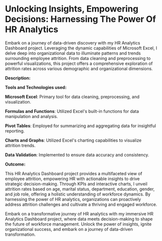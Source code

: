# Unlocking Insights, Empowering Decisions: Harnessing The Power Of HR Analytics

Embark on a journey of data-driven discovery with my HR Analytics Dashboard project. Leveraging the dynamic capabilities of Microsoft Excel, I delve deep into organizational data to illuminate patterns and trends surrounding employee attrition. From data cleaning and preprocessing to powerful visualizations, this project offers a comprehensive exploration of attrition rates across various demographic and organizational dimensions.

**Description:**

**Tools and Technologies used:**

  **Microsoft Excel**: Primary tool for data cleaning, preprocessing, and visualization.

  **Formulas and Functions**: Utilized Excel's built-in functions for data manipulation and analysis.​

  **Pivot Tables**: Employed for summarizing and aggregating data for insightful reporting.​

  **Charts and Graphs**: Utilized Excel's charting capabilities to visualize attrition trends.​

  **Data Validation**: Implemented to ensure data accuracy and consistency.



**Outcome:**

This HR Analytics Dashboard project provides a multifaceted view of employee attrition, empowering HR with actionable insights to drive strategic decision-making. Through KPIs and interactive charts, I unveil attrition rates based on age, marital status, department, education, gender, and job role, offering a holistic understanding of workforce dynamics. By harnessing the power of HR analytics, organizations can proactively address attrition challenges and cultivate a thriving and engaged workforce.



Embark on a transformative journey of HR analytics with my immersive HR Analytics Dashboard project, where data meets decision-making to shape the future of workforce management. Unlock the power of insights, ignite organizational success, and embark on a journey of data-driven transformation.
